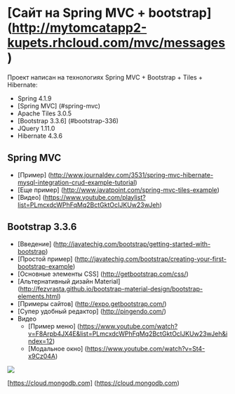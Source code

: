 [Сайт на Spring MVC + bootstrap] (http://mytomcatapp2-kupets.rhcloud.com/mvc/messages)
==========================

Проект написан на технологиях Spring MVC + Bootstrap + Tiles + Hibernate:
- Spring 4.1.9
- [Spring MVC] (#spring-mvc)
- Apache Tiles 3.0.5
- [Bootstrap 3.3.6] (#bootstrap-336)
- JQuery 1.11.0
- Hibernate 4.3.6

## Spring MVC
- [Пример] (http://www.journaldev.com/3531/spring-mvc-hibernate-mysql-integration-crud-example-tutorial)
- [Еще пример] (http://www.javatpoint.com/spring-mvc-tiles-example)
- [Видео] (https://www.youtube.com/playlist?list=PLmcxdcWPhFqMq2BctGktOcIJKUw23wJeh)

## Bootstrap 3.3.6
- [Введение] (http://javatechig.com/bootstrap/getting-started-with-bootstrap)
- [Простой пример] (http://javatechig.com/bootstrap/creating-your-first-bootstrap-example)
- [Основные элементы CSS] (http://getbootstrap.com/css/)
- [Альтернативный дизайн Material] (http://fezvrasta.github.io/bootstrap-material-design/bootstrap-elements.html)
- [Примеры сайтов] (http://expo.getbootstrap.com/)
- [Супер удобный редактор] (http://pingendo.com/)
- Видео
    - [Пример меню] (https://www.youtube.com/watch?v=F8Arpb4JX4E&list=PLmcxdcWPhFqMq2BctGktOcIJKUw23wJeh&index=12)
    - [Модальное окно] (https://www.youtube.com/watch?v=St4-x9Cz04A)

![](https://github.com/Kupets/spring-mvc-crud/blob/master/src/main/resources/img/messages.png)

[https://cloud.mongodb.com] (https://cloud.mongodb.com)
